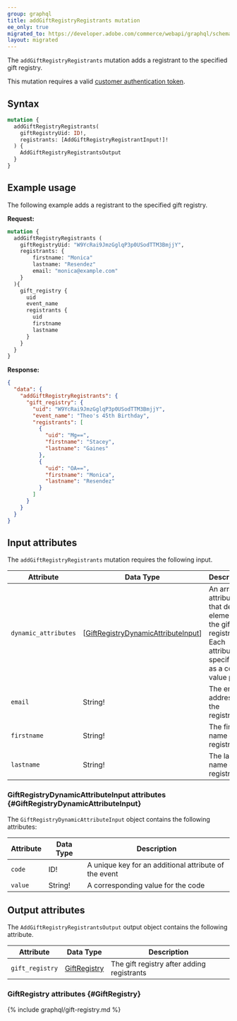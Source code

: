 ```yaml
---
group: graphql
title: addGiftRegistryRegistrants mutation
ee_only: true
migrated_to: https://developer.adobe.com/commerce/webapi/graphql/schema/gift-registry/mutations/add-registrants/
layout: migrated
---
```


The `addGiftRegistryRegistrants` mutation adds a registrant to the specified gift registry.

This mutation requires a valid [customer authentication token]({{page.baseurl}}/graphql/mutations/generate-customer-token.html).

## Syntax

```graphql
mutation {
  addGiftRegistryRegistrants(
    giftRegistryUid: ID!,
    registrants: [AddGiftRegistryRegistrantInput!]!
  ) {
    AddGiftRegistryRegistrantsOutput
  }
}
```

## Example usage

The following example adds a registrant to the specified gift registry.

**Request:**

```graphql
mutation {
  addGiftRegistryRegistrants (
    giftRegistryUid: "W9YcRai9JmzGglqP3p0USodTTM3BmjjY",
    registrants: {
        firstname: "Monica"
        lastname: "Resendez"
        email: "monica@example.com"
    }
  ){
    gift_registry {
      uid
      event_name
      registrants {
        uid
        firstname
        lastname
      }
    }
  }
}
```

**Response:**

```json
{
  "data": {
    "addGiftRegistryRegistrants": {
      "gift_registry": {
        "uid": "W9YcRai9JmzGglqP3p0USodTTM3BmjjY",
        "event_name": "Theo's 45th Birthday",
        "registrants": [
          {
            "uid": "Mg==",
            "firstname": "Stacey",
            "lastname": "Gaines"
          },
          {
            "uid": "OA==",
            "firstname": "Monica",
            "lastname": "Resendez"
          }
        ]
      }
    }
  }
}
```

## Input attributes

The `addGiftRegistryRegistrants` mutation requires the following input.

Attribute |  Data Type | Description
--- | --- | ---
`dynamic_attributes` | [[GiftRegistryDynamicAttributeInput](#GiftRegistryDynamicAttributeInput)] | An array of attributes that define elements of the gift registry. Each attribute is specified as a code-value pair
`email` | String! | The email address of the registrant
`firstname` | String! | The first name of the registrant
`lastname` | String! | The last name of the registrant

### GiftRegistryDynamicAttributeInput attributes {#GiftRegistryDynamicAttributeInput}

The `GiftRegistryDynamicAttributeInput` object contains the following attributes:

Attribute |  Data Type | Description
--- | --- | ---
`code` | ID! | A unique key for an additional attribute of the event
`value` | String! | A corresponding value for the code

## Output attributes

The `AddGiftRegistryRegistrantsOutput` output object contains the following attribute.

Attribute |  Data Type | Description
--- | --- | ---
`gift_registry` | [GiftRegistry](#GiftRegistry) | The gift registry after adding registrants

### GiftRegistry attributes {#GiftRegistry}

{% include graphql/gift-registry.md %}

